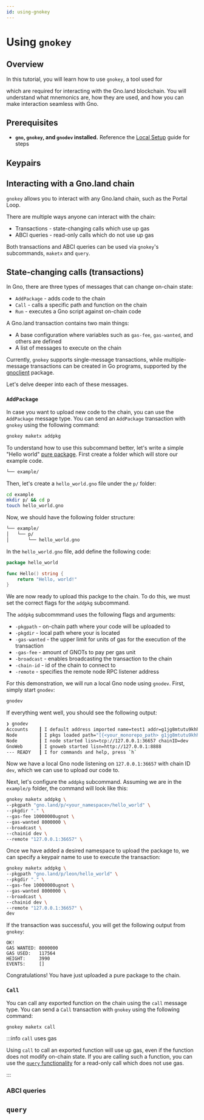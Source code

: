 ```yaml
---
id: using-gnokey
---
```


# Using `gnokey`

## Overview
In this tutorial, you will learn how to use `gnokey`, a tool used for 


which are
required for interacting with the Gno.land blockchain. You will understand what
mnemonics are, how they are used, and how you can make interaction seamless with
Gno.

## Prerequisites
- **`gno`, `gnokey`, and `gnodev` installed.** Reference the
  [Local Setup](local-setup/installation.md#2-installing-the-required-tools-) guide for steps

## Keypairs


## Interacting with a Gno.land chain

`gnokey` allows you to interact with any Gno.land chain, such as the Portal Loop. 

There are multiple ways anyone can interact with the chain:
- Transactions - state-changing calls which use up gas
- ABCI queries - read-only calls which do not use up gas

Both transactions and ABCI queries can be used via `gnokey`'s subcommands,
`maketx` and `query`.

## State-changing calls (transactions)

In Gno, there are three types of messages that can change on-chain state:
- `AddPackage` - adds code to the chain
- `Call` - calls a specific path and function on the chain
- `Run` - executes a Gno script against on-chain code

A Gno.land transaction contains two main things: 
- A base configuration where variables such as `gas-fee`, `gas-wanted`, and others
are defined
- A list of messages to execute on the chain 

Currently, `gnokey` supports single-message transactions, while multiple-message
transactions can be created in Go programs, supported by the
[gnoclient](../reference/gnoclient/gnoclient.md) package.

Let's delve deeper into each of these messages.

### `AddPackage`

In case you want to upload new code to the chain, you can use the `AddPackage` 
message type. You can send an `AddPackage` transaction with `gnokey` using the 
following command:

```bash
gnokey maketx addpkg
```

To understand how to use this subcommand better, let's write a simple "Hello world"
[pure package](../concepts/packages.md). First create a folder which will store 
our example code.

```bash
└── example/
```

Then, let's create a `hello_world.gno` file under the `p/` folder:

```bash
cd example
mkdir p/ && cd p
touch hello_world.gno
```

Now, we should have the following folder structure:

```bash
└── example/
│   └── p/
│       └── hello_world.gno
```

In the `hello_world.gno` file, add define the following code:

```go
package hello_world

func Hello() string {
	return "Hello, world!"
}
```

We are now ready to upload this packge to the chain. To do this, we must set the
correct flags for the `addpkg` subcommand.

The `addpkg` subcommmand uses the following flags and arguments:
- `-pkgpath` - on-chain path where your code will be uploaded to
- `-pkgdir` - local path where your is located
- `-gas-wanted` - the upper limit for units of gas for the execution of the
transaction
- `-gas-fee` - amount of GNOTs to pay per gas unit 
- `-broadcast` - enables broadcasting the transaction to the chain
- `-chain-id` - id of the chain to connect to
- `-remote` - specifies the remote node RPC listener address

For this demonstration, we will run a local Gno node using `gnodev`. First, simply
start `gnodev`:

```bash
gnodev
```

If everything went well, you should see the following output:
```bash
❯ gnodev
Accounts    ┃ I default address imported name=test1 addr=g1jg8mtutu9khhfwc4nxmuhcpftf0pajdhfvsqf5
Node        ┃ I pkgs loaded path="[{<your_monorepo_path> g1jg8mtutu9khhfwc4nxmuhcpftf0pajdhfvsqf5 }]"
Node        ┃ I node started lisn=tcp://127.0.0.1:36657 chainID=dev
GnoWeb      ┃ I gnoweb started lisn=http://127.0.0.1:8888
--- READY   ┃ I for commands and help, press `h`
```

Now we have a local Gno node listening on `127.0.0.1:36657` with chain ID `dev`,
which we can use to upload our code to.

Next, let's configure the `addpkg` subcommand. Assuming we are in the `example/p` 
folder, the command will look like this:

```bash
gnokey maketx addpkg \                                                                                                                                                                                          
--pkgpath "gno.land/p/<your_namespace>/hello_world" \
--pkgdir "." \
--gas-fee 10000000ugnot \
--gas-wanted 8000000 \
--broadcast \
--chainid dev \
--remote "127.0.0.1:36657" \
```

Once we have added a desired namespace to upload the package to, we can specify
a keypair name to use to execute the transaction:

```bash
gnokey maketx addpkg \                                                                                                                                                                                          
--pkgpath "gno.land/p/leon/hello_world" \
--pkgdir "." \
--gas-fee 10000000ugnot \
--gas-wanted 8000000 \
--broadcast \
--chainid dev \
--remote "127.0.0.1:36657" \
dev
```

If the transaction was successful, you will get the following output from `gnokey`:

```
OK!
GAS WANTED: 8000000
GAS USED:   117564
HEIGHT:     3990
EVENTS:     []
```

Congratulations! You have just uploaded a pure package to the chain.

### `Call`

You can call any exported function on the chain using the `call` message type. 
You can send a `Call` transaction with `gnokey` using the following command:

```bash
gnokey maketx call
```

:::info `call` uses gas

Using `call` to call an exported function will use up gas, even if the function
does not modify on-chain state. If you are calling such a function, you can use
the [`query` functionality](#query) for a read-only call which does not use gas.

:::




### ABCI queries

## `query`











